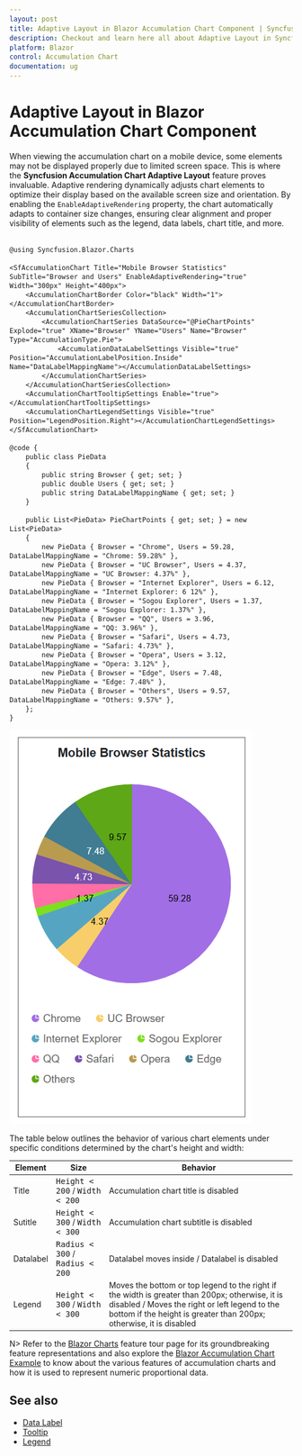 ```yaml
---
layout: post
title: Adaptive Layout in Blazor Accumulation Chart Component | Syncfusion
description: Checkout and learn here all about Adaptive Layout in Syncfusion Blazor Accumulation Chart component and more.
platform: Blazor
control: Accumulation Chart
documentation: ug
---
```


# Adaptive Layout in Blazor Accumulation Chart Component

When viewing the accumulation chart on a mobile device, some elements may not be displayed properly due to limited screen space. This is where the **Syncfusion Accumulation Chart Adaptive Layout** feature proves invaluable. Adaptive rendering dynamically adjusts chart elements to optimize their display based on the available screen size and orientation. By enabling the `EnableAdaptiveRendering` property, the chart automatically adapts to container size changes, ensuring clear alignment and proper visibility of elements such as the legend, data labels, chart title, and more.

```cshtml 

@using Syncfusion.Blazor.Charts

<SfAccumulationChart Title="Mobile Browser Statistics" SubTitle="Browser and Users" EnableAdaptiveRendering="true" Width="300px" Height="400px">
    <AccumulationChartBorder Color="black" Width="1"></AccumulationChartBorder>
    <AccumulationChartSeriesCollection>
        <AccumulationChartSeries DataSource="@PieChartPoints" Explode="true" XName="Browser" YName="Users" Name="Browser" Type="AccumulationType.Pie">
            <AccumulationDataLabelSettings Visible="true" Position="AccumulationLabelPosition.Inside" Name="DataLabelMappingName"></AccumulationDataLabelSettings>
        </AccumulationChartSeries>
    </AccumulationChartSeriesCollection>
    <AccumulationChartTooltipSettings Enable="true"></AccumulationChartTooltipSettings>
    <AccumulationChartLegendSettings Visible="true" Position="LegendPosition.Right"></AccumulationChartLegendSettings>
</SfAccumulationChart>

@code {
    public class PieData
    {
        public string Browser { get; set; }
        public double Users { get; set; }
        public string DataLabelMappingName { get; set; }
    }

    public List<PieData> PieChartPoints { get; set; } = new List<PieData>
    {
        new PieData { Browser = "Chrome", Users = 59.28, DataLabelMappingName = "Chrome: 59.28%" },
        new PieData { Browser = "UC Browser", Users = 4.37, DataLabelMappingName = "UC Browser: 4.37%" },
        new PieData { Browser = "Internet Explorer", Users = 6.12, DataLabelMappingName = "Internet Explorer: 6 12%" },
        new PieData { Browser = "Sogou Explorer", Users = 1.37, DataLabelMappingName = "Sogou Explorer: 1.37%" },
        new PieData { Browser = "QQ", Users = 3.96, DataLabelMappingName = "QQ: 3.96%" },
        new PieData { Browser = "Safari", Users = 4.73, DataLabelMappingName = "Safari: 4.73%" },
        new PieData { Browser = "Opera", Users = 3.12, DataLabelMappingName = "Opera: 3.12%" },
        new PieData { Browser = "Edge", Users = 7.48, DataLabelMappingName = "Edge: 7.48%" },
        new PieData { Browser = "Others", Users = 9.57, DataLabelMappingName = "Others: 9.57%" },
    };
}

```

![Adaptive Layout in Blazor Accumulation Chart](images/adaptive-layout/blazor-accumulation-chart-adaptive-layout.png)

The table below outlines the behavior of various chart elements under specific conditions determined by the chart's height and width:

| Element      | Size              | Behavior         |
|--------------|------------------  |---------------------|
| Title  | <kbd>Height &lt; 200</kbd> / <kbd>Width &lt; 200</kbd> | Accumulation chart title is disabled |
| Sutitle | <kbd>Height &lt; 300</kbd> / <kbd>Width &lt; 300</kbd> | Accumulation chart subtitle is disabled |
| Datalabel | <kbd>Radius &lt; 300</kbd> / <kbd>Radius &lt; 200</kbd> | Datalabel moves inside / Datalabel is disabled |
| Legend | <kbd>Height &lt; 300</kbd> / <kbd>Width &lt; 300 | Moves the bottom or top legend to the right if the width is greater than 200px; otherwise, it is disabled / Moves the right or left legend to the bottom if the height is greater than 200px; otherwise, it is disabled |

N> Refer to the [Blazor Charts](https://www.syncfusion.com/blazor-components/blazor-charts) feature tour page for its groundbreaking feature representations and also explore the [Blazor Accumulation Chart Example](https://blazor.syncfusion.com/demos/chart/pie?theme=bootstrap5) to know about the various features of accumulation charts and how it is used to represent numeric proportional data.

## See also

* [Data Label](./data-labels)
* [Tooltip](./tool-tip)
* [Legend](./legend)